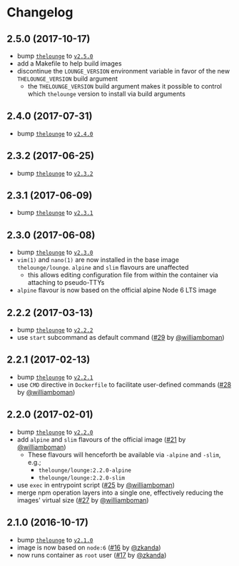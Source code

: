 # Changelog

## 2.5.0 (2017-10-17)

- bump [`thelounge`][1] to [`v2.5.0`](https://github.com/thelounge/lounge/releases/tag/v2.5.0)
- add a Makefile to help build images
- discontinue the `LOUNGE_VERSION` environment variable in favor of the new `THELOUNGE_VERSION` build argument
    - the `THELOUNGE_VERSION` build argument makes it possible to control which `thelounge` version to install via build arguments

## 2.4.0 (2017-07-31)

- bump [`thelounge`][1] to [`v2.4.0`](https://github.com/thelounge/lounge/releases/tag/v2.4.0)

## 2.3.2 (2017-06-25)

- bump [`thelounge`][1] to [`v2.3.2`](https://github.com/thelounge/lounge/releases/tag/v2.3.2)

## 2.3.1 (2017-06-09)

- bump [`thelounge`][1] to [`v2.3.1`](https://github.com/thelounge/lounge/releases/tag/v2.3.1)

## 2.3.0 (2017-06-08)

- bump [`thelounge`][1] to [`v2.3.0`](https://github.com/thelounge/lounge/releases/tag/v2.3.0)
- `vim(1)` and `nano(1)` are now installed in the base image `thelounge/lounge`. `alpine` and `slim` flavours are unaffected
    - this allows editing configuration file from within the container via attaching to pseudo-TTYs
- `alpine` flavour is now based on the official alpine Node 6 LTS image

## 2.2.2 (2017-03-13)

- bump [`thelounge`][1] to [`v2.2.2`](https://github.com/thelounge/lounge/releases/tag/v2.2.2)
- use `start` subcommand as default command ([#29](https://github.com/thelounge/docker-lounge/pull/29) by [@williamboman](https://github.com/williamboman))

## 2.2.1 (2017-02-13)

- bump [`thelounge`][1] to [`v2.2.1`](https://github.com/thelounge/lounge/releases/tag/v2.2.1)
- use `CMD` directive in `Dockerfile` to facilitate user-defined commands ([#28](https://github.com/thelounge/docker-lounge/pull/28) by [@williamboman](https://github.com/williamboman))


## 2.2.0 (2017-02-01)

- bump [`thelounge`][1] to [`v2.2.0`](https://github.com/thelounge/lounge/releases/tag/v2.2.0)
- add `alpine` and `slim` flavours of the official image ([#21](https://github.com/thelounge/docker-lounge/pull/21) by [@williamboman](https://github.com/williamboman))
  - These flavours will henceforth be available via `-alpine` and `-slim`, e.g.;
    - `thelounge/lounge:2.2.0-alpine`
    - `thelounge/lounge:2.2.0-slim`
- use `exec` in entrypoint script ([#25](https://github.com/thelounge/docker-lounge/pull/25) by [@williamboman](https://github.com/williamboman))
- merge npm operation layers into a single one, effectively reducing the images' virtual size ([#27](https://github.com/thelounge/docker-lounge/pull/27) by [@williamboman](https://github.com/williamboman))


## 2.1.0 (2016-10-17)

- bump [`thelounge`][1] to [`v2.1.0`](https://github.com/thelounge/lounge/releases/tag/v2.1.0)
- image is now based on `node:6` ([#16](https://github.com/thelounge/docker-lounge/pull/16) by
  [@zkanda](https://github.com/zkanda))
- now runs container as `root` user ([#17](https://github.com/thelounge/docker-lounge/pull/17) by
  [@zkanda](https://github.com/zkanda))

[1]: https://github.com/thelounge/lounge
